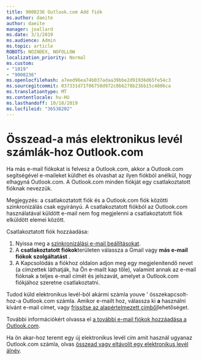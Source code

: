 ```yaml
---
title: 9000236 Outlook.com Add fiók
ms.author: daeite
author: daeite
manager: joallard
ms.date: 3/1/2019
ms.audience: Admin
ms.topic: article
ROBOTS: NOINDEX, NOFOLLOW
localization_priority: Normal
ms.custom:
- "1819"
- "9000236"
ms.openlocfilehash: a7eed96ea74b037adaa39bbe2d91936d65fe54c3
ms.sourcegitcommit: 037331d71f06750d972c0b6278b23bb15c4806ca
ms.translationtype: MT
ms.contentlocale: hu-HU
ms.lasthandoff: 10/18/2019
ms.locfileid: "36538202"
---
```

# <a name="add-your-other-email-accounts-to-outlookcom"></a>Összead-a más elektronikus levél számlák-hoz Outlook.com

Ha más e-mail fiókokat is felvesz a Outlook.com, akkor a Outlook.com segítségével e-maileket küldhet és olvashat az ilyen fiókból anélkül, hogy elhagyná Outlook.com. A Outlook.com minden fiókját egy csatlakoztatott fióknak nevezzük.

Megjegyzés: a csatlakoztatott fiók és a Outlook.com fiók közötti szinkronizálás csak egyirányú. A csatlakoztatott fiókból az Outlook.com használatával küldött e-mail nem fog megjelenni a csatlakoztatott fiók elküldött elemei között.

Csatlakoztatott fiók hozzáadása:

1. Nyissa meg a [szinkronizálási e-mail beállításokat](https://go.microsoft.com/fwlink/?linkid=875264).
2. A **csatlakoztatott fiókok**területen válassza a Gmail vagy **más e-mail fiókok** **szolgáltatást** .
3. A Kapcsolódás a fiókhoz oldalon adjon meg egy megjelenítendő nevet (a címzettek láthatják, ha Ön e-mailt kap tőle), valamint annak az e-mail fióknak a teljes e-mail címét és jelszavát, amelyet a Outlook.com fiókjához szeretne csatlakoztatni.

Tudod küld elektronikus levél-ból akármi számla youve ' összekapcsolt-hoz-a Outlook.com számla. Amikor e-mailt hoz, válassza ki **a** használni kívánt e-mail címet, vagy [frissítse az alapértelmezett címből](https://go.microsoft.com/fwlink/?linkid=875264)lehetőséget.

További információkért olvassa el [a további e-mail fiókok hozzáadása a Outlook.com](https://support.office.com/article/c5224df4-5885-4e79-91ba-523aa743f0ba?wt.mc_id=Office_Outlook_com_Alchemy).

Ha ön akar-hoz teremt egy új elektronikus levél cím amit használ ugyanaz Outlook.com számla, olvas [összead vagy eltávolít egy elektronikus levél álnév](https://support.office.com/article/459b1989-356d-40fa-a689-8f285b13f1f2?wt.mc_id=Office_Outlook_com_Alchemy).